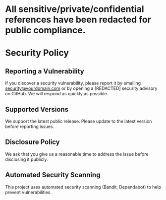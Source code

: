# All sensitive/private/confidential references have been redacted for public compliance.

# Security Policy

## Reporting a Vulnerability

If you discover a security vulnerability, please report it by emailing security@yourdomain.com or by opening a [REDACTED] security advisory on GitHub. We will respond as quickly as possible.

## Supported Versions

We support the latest public release. Please update to the latest version before reporting issues.

## Disclosure Policy

We ask that you give us a reasonable time to address the issue before disclosing it publicly.

## Automated Security Scanning

This project uses automated security scanning (Bandit, Dependabot) to help prevent vulnerabilities. 